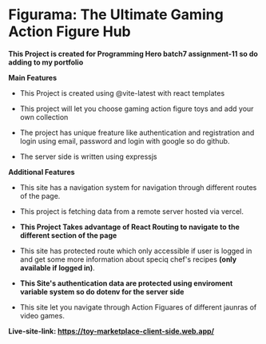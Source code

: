 # Figurama: The Ultimate Gaming Action Figure Hub

**This Project is created for Programming Hero batch7 assignment-11 so do adding to my portfolio**

**Main Features**

- This Project is created using @vite-latest with react templates

- This project will let you choose gaming action figure toys and add your own collection

- The project has unique freature like authentication and registration and login using email, password and login with google so do github.

- The server side is written using expressjs

**Additional Features**

- This site has a navigation system for navigation through different routes of the page.

- This project is fetching data from a remote server hosted via vercel.

- **This Project Takes advantage of React Routing to navigate to the different section of the page**

- This site has protected route which only accessible if user is logged in and get some more information about speciq chef's recipes **(only available if logged in)**.

- **This Site's authentication data are protected using enviroment variable system so do dotenv for the server side**

- This site let you navigate through Action Figuares of different jaunras of video games.

**Live-site-link: <https://toy-marketplace-client-side.web.app/>**
